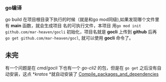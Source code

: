 ### go编译

go build 在项目根目录下执行的时候（就是和go mod同级),如果发现哪个文件里有 **main** 函数，就会生成项目
名的可执行文件，本项目 用`go mod init github.com/mar-heaven/gocli` 初始化，项目名就是 **gocli**
上传到 **github** 后再 `go get github.com/mar-heaven/gocl`, 就可以使用 **gocli** 命令了。

## 未完
有一个问题是在 *cmd/gocli* 下也有一个 *go-cli2* 的包，但是在 `go get` 之后没有自动安装，这点 **kratos* *就自动安装了 
[Compile_packages_and_dependencies](https://pkg.go.dev/cmd/go#hdr-Compile_packages_and_dependencies)